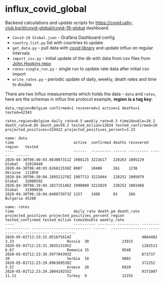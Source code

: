 # influx_covid_global

Backend calculations and update scripts for https://covid.rally-club.bg/d/covid-global/covid-19-global dashboard.

- `Covid-19 Global.json` - Grafana Dashboard config
- `country_list.py` list with countries to update
- `get_data.py` - pull data with [covid library](https://pypi.org/project/covid/) and update influx on regular intervals
- `import_csv.py` - initial update of the db with data from csv files from [John Hopkins repo](https://github.com/CSSEGISandData/COVID-19)
- `rates-single_run.py` - single run to update rate data after initial csv import
- `write_rates.py` - periodic update of daily, weekly, death rates and time to double

There are two Influx measurements which holds the data - `data` and `rates`, here are the schemas in influx line protocol example, **region is a tag key**:

```data,region=Belgium confirmed=1 recovered=1 active=1 deaths=1 tested=42343```

```rates,region=Belgium daily_rate=0.5 weekly_rate=0.5 time2double=10.2 death_rate=0.05 death_pm=50.2 tested_milion=12034 tested_confirmed=10 projected_positives=324422 projected_positives_percent=3.23```

```
name: data
time                           active  confirmed deaths recovered region   tested
----                           ------  --------- ------ --------- ------   ------
2020-04-30T06:40:03.663807311Z 1988125 3221617   228263 1005229   Global   32019440
2020-04-30T06:40:03.626811538Z 8907    10406     261    1238      Ukraine  111859
2020-04-30T06:30:04.188521276Z 1987713 3221044   228252 1005079   Global   32000592
2020-04-30T06:10:04.102715146Z 1990809 3221029   228252 1001968   Global   31999936
2020-04-30T06:10:04.048873973Z 1157    1488      65     266       Bulgaria 45208

```

```
name: rates
time                           daily_rate death_pm death_rate projected_positives projected_positives_percent region  tested_confirmed tested_milion time2double weekly_rate
----                           ---------- -------- ---------- ------------------- --------------------------- ------  ---------------- ------------- ----------- -----------
2020-05-01T12:23:32.051675614Z                                4864482             3.33                        Russia  30               23915
2020-05-01T12:23:31.303513195Z                                1282513             6.67                        Romania 15               9548
2020-05-01T12:23:30.597704393Z                                873737              10                          Serbia  10               9802
2020-05-01T12:23:29.896389538Z                                372252              3.57                        Greece  28               6920
2020-05-01T12:23:29.200419255Z                                9371007             11.11                       Turkey  9                12255

```